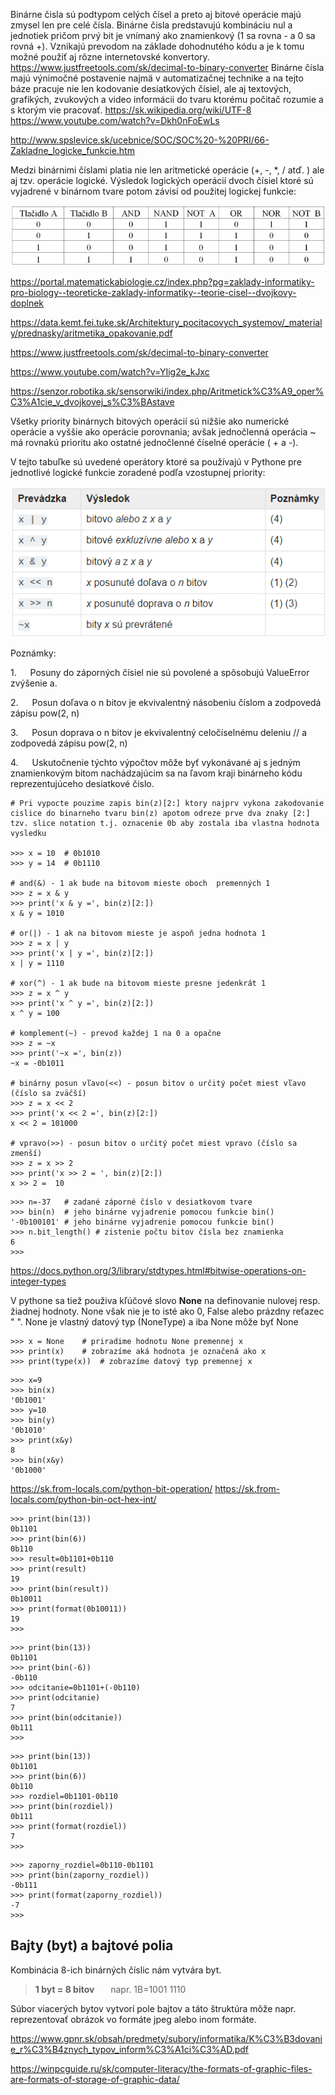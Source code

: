 Binárne čisla sú podtypom celých čísel a preto aj bitové operácie majú zmysel len pre celé čísla. Binárne čisla predstavujú kombináciu nul a jednotiek pričom prvý bit je vnímaný ako znamienkový (1 sa rovna - a 0 sa rovná +). Vznikajú prevodom na základe dohodnutého kódu a je k tomu možné použiť aj rôzne internetovské konvertory.
https://www.justfreetools.com/sk/decimal-to-binary-converter 
 Binárne čísla majú výnimočné postavenie najmä v automatizačnej technike a na tejto báze pracuje nie len kodovanie desiatkových čísiel, ale aj textových, grafikých, zvukových a video informácii do tvaru ktorému počitač rozumie a s ktorým vie pracovať.
 https://sk.wikipedia.org/wiki/UTF-8 
https://www.youtube.com/watch?v=Dkh0nFoEwLs 

 http://www.spslevice.sk/ucebnice/SOC/SOC%20-%20PRI/66-Zakladne_logicke_funkcie.htm 
 
 Medzi binárnimi číslami platia nie len aritmetické operácie (+, -, *, / atď. ) ale aj tzv. operácie logické. Výsledok logických operácií dvoch čísiel ktoré sú vyjadrené v binárnom tvare potom závisí od použitej logickej funkcie:

![](./Tahaky_dokumenty_obrazky/pravdivostna-tabulka.jpg)

https://portal.matematickabiologie.cz/index.php?pg=zaklady-informatiky-pro-biology--teoreticke-zaklady-informatiky--teorie-cisel--dvojkovy-doplnek 

https://data.kemt.fei.tuke.sk/Architektury_pocitacovych_systemov/_materialy/prednasky/aritmetika_opakovanie.pdf 

https://www.justfreetools.com/sk/decimal-to-binary-converter 

https://www.youtube.com/watch?v=YIig2e_kJxc 

https://senzor.robotika.sk/sensorwiki/index.php/Aritmetick%C3%A9_oper%C3%A1cie_v_dvojkovej_s%C3%BAstave 

Všetky priority binárnych bitových operácií sú nižšie ako numerické operácie a vyššie ako operácie porovnania; avšak jednočlenná operácia ~ má rovnakú prioritu ako ostatné jednočlenné číselné operácie ( + a -).

V tejto tabuľke sú uvedené operátory ktoré sa používajú v Pythone pre jednotlivé logické funkcie zoradené podľa vzostupnej priority:

![](./Tahaky_dokumenty_obrazky/Bitove_operacie.png)

Poznámky:

1.&emsp; &nbsp;Posuny do záporných čísiel nie sú povolené a spôsobujú ValueError zvýšenie a.

2.&emsp; &nbsp;Posun doľava o n bitov je ekvivalentný násobeniu číslom a zodpovedá zápisu pow(2, n)

3.&emsp; &nbsp;Posun doprava o n bitov je ekvivalentný celočíselnému deleniu // a zodpovedá zápisu pow(2, n)

4.&emsp; &nbsp;Uskutočnenie týchto výpočtov môže byť vykonávané aj s jedným znamienkovým bitom nachádzajúcim sa na ľavom kraji binárneho kódu reprezentujúceho desiatkové čislo.
~~~
# Pri vypocte pouzime zapis bin(z)[2:] ktory najprv vykona zakodovanie cislice do binarneho tvaru bin(z) apotom odreze prve dva znaky [2:] tzv. slice notation t.j. oznacenie 0b aby zostala iba vlastna hodnota vysledku

>>> x = 10  # 0b1010
>>> y = 14  # 0b1110

# and(&) - 1 ak bude na bitovom mieste oboch  premenných 1
>>> z = x & y
>>> print('x & y =', bin(z)[2:])
x & y = 1010

# or(|) - 1 ak na bitovom mieste je aspoň jedna hodnota 1
>>> z = x | y
>>> print('x | y =', bin(z)[2:])
x | y = 1110

# xor(^) - 1 ak bude na bitovom mieste presne jedenkrát 1
>>> z = x ^ y
>>> print('x ^ y =', bin(z)[2:])
x ^ y = 100

# komplement(~) - prevod každej 1 na 0 a opačne
>>> z = ~x
>>> print('~x =', bin(z))
~x = -0b1011

# binárny posun vľavo(<<) - posun bitov o určitý počet miest vľavo (číslo sa zväčší)
>>> z = x << 2
>>> print('x << 2 =', bin(z)[2:])
x << 2 = 101000

# vpravo(>>) - posun bitov o určitý počet miest vpravo (číslo sa zmenší)
>>> z = x >> 2
>>> print('x >> 2 = ', bin(z)[2:])
x >> 2 =  10
~~~

~~~
>>> n=-37   # zadané záporné číslo v desiatkovom tvare
>>> bin(n)  # jeho binárne vyjadrenie pomocou funkcie bin()
'-0b100101' # jeho binárne vyjadrenie pomocou funkcie bin()
>>> n.bit_length() # zistenie počtu bitov čísla bez znamienka
6
>>>
~~~



https://docs.python.org/3/library/stdtypes.html#bitwise-operations-on-integer-types

V pythone sa tiež použiva kľúčové slovo **None** na definovanie nulovej resp. žiadnej hodnoty. None však nie je to isté ako 0, False alebo prázdny reťazec " ". None je vlastný datový typ (NoneType) a iba None môže byť None
~~~
>>> x = None    # priradime hodnotu None premennej x
>>> print(x)    # zobrazíme aká hodnota je označená ako x
>>> print(type(x))  # zobrazíme datový typ premennej x
~~~

~~~
>>> x=9
>>> bin(x)
'0b1001'
>>> y=10
>>> bin(y)
'0b1010'
>>> print(x&y)
8
>>> bin(x&y)
'0b1000'
~~~
https://sk.from-locals.com/python-bit-operation/
https://sk.from-locals.com/python-bin-oct-hex-int/ 
~~~
>>> print(bin(13))
0b1101
>>> print(bin(6))  
0b110
>>> result=0b1101+0b110
>>> print(result)
19
>>> print(bin(result)) 
0b10011
>>> print(format(0b10011))
19
>>>
~~~

~~~
>>> print(bin(13))
0b1101
>>> print(bin(-6))
-0b110
>>> odcitanie=0b1101+(-0b110)
>>> print(odcitanie)
7
>>> print(bin(odcitanie))
0b111
>>>
~~~

~~~
>>> print(bin(13))
0b1101
>>> print(bin(6))
0b110
>>> rozdiel=0b1101-0b110
>>> print(bin(rozdiel))
0b111
>>> print(format(rozdiel))
7
>>>
~~~
~~~
>>> zaporny_rozdiel=0b110-0b1101
>>> print(bin(zaporny_rozdiel)) 
-0b111
>>> print(format(zaporny_rozdiel)) 
-7
>>>
~~~

## Bajty (byt) a bajtové polia
Kombinácia 8-ich binárných číslic nám vytvára byt.
> **1 byt = 8 bitov**&emsp; &nbsp; napr. 1B=1001 1110

Súbor viacerých bytov vytvorí pole bajtov a táto štruktúra môže napr. reprezentovať obrázok vo formáte jpeg alebo inom formáte.

https://www.gpnr.sk/obsah/predmety/subory/informatika/K%C3%B3dovanie_r%C3%B4znych_typov_inform%C3%A1ci%C3%AD.pdf 

https://winpcguide.ru/sk/computer-literacy/the-formats-of-graphic-files-are-formats-of-storage-of-graphic-data/ 



